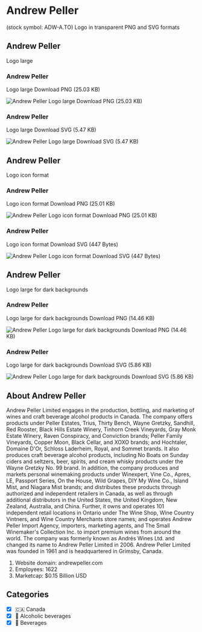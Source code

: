 # Andrew Peller
 (stock symbol: ADW-A.TO) Logo in transparent PNG and SVG formats

## Andrew Peller
 Logo large

### Andrew Peller
 Logo large Download PNG (25.03 KB)

![Andrew Peller
 Logo large Download PNG (25.03 KB)](/img/orig/ADW-A.TO_BIG-48ccb9b6.png)

### Andrew Peller
 Logo large Download SVG (5.47 KB)

![Andrew Peller
 Logo large Download SVG (5.47 KB)](/img/orig/ADW-A.TO_BIG-18039b97.svg)

## Andrew Peller
 Logo icon format

### Andrew Peller
 Logo icon format Download PNG (25.01 KB)

![Andrew Peller
 Logo icon format Download PNG (25.01 KB)](/img/orig/ADW-A.TO-15ccf887.png)

### Andrew Peller
 Logo icon format Download SVG (447 Bytes)

![Andrew Peller
 Logo icon format Download SVG (447 Bytes)](/img/orig/ADW-A.TO-d74d31de.svg)

## Andrew Peller
 Logo large for dark backgrounds

### Andrew Peller
 Logo large for dark backgrounds Download PNG (14.46 KB)

![Andrew Peller
 Logo large for dark backgrounds Download PNG (14.46 KB)](/img/orig/ADW-A.TO_BIG.D-e4a88a5f.png)

### Andrew Peller
 Logo large for dark backgrounds Download SVG (5.86 KB)

![Andrew Peller
 Logo large for dark backgrounds Download SVG (5.86 KB)](/img/orig/ADW-A.TO_BIG.D-ba16cf9a.svg)

## About Andrew Peller


Andrew Peller Limited engages in the production, bottling, and marketing of wines and craft beverage alcohol products in Canada. The company offers products under Peller Estates, Trius, Thirty Bench, Wayne Gretzky, Sandhill, Red Rooster, Black Hills Estate Winery, Tinhorn Creek Vineyards, Gray Monk Estate Winery, Raven Conspiracy, and Conviction brands; Peller Family Vineyards, Copper Moon, Black Cellar, and XOXO brands; and Hochtaler, Domaine D'Or, Schloss Laderheim, Royal, and Sommet brands. It also produces craft beverage alcohol products, including No Boats on Sunday ciders and seltzers, beer, spirits, and cream whisky products under the Wayne Gretzky No. 99 brand. In addition, the company produces and markets personal winemaking products under Winexpert, Vine Co., Apres, LE, Passport Series, On the House, Wild Grapes, DIY My Wine Co., Island Mist, and Niagara Mist brands; and distributes these products through authorized and independent retailers in Canada, as well as through additional distributors in the United States, the United Kingdom, New Zealand, Australia, and China. Further, it owns and operates 101 independent retail locations in Ontario under The Wine Shop, Wine Country Vintners, and Wine Country Merchants store names; and operates Andrew Peller Import Agency, importers, marketing agents, and The Small Winemaker's Collection Inc. to import premium wines from around the world. The company was formerly known as Andrés Wines Ltd. and changed its name to Andrew Peller Limited in 2006. Andrew Peller Limited was founded in 1961 and is headquartered in Grimsby, Canada.

1. Website domain: andrewpeller.com
2. Employees: 1622
3. Marketcap: $0.15 Billion USD


## Categories
- [x] 🇨🇦 Canada
- [x] 🍷 Alcoholic beverages
- [x] 🥤 Beverages

